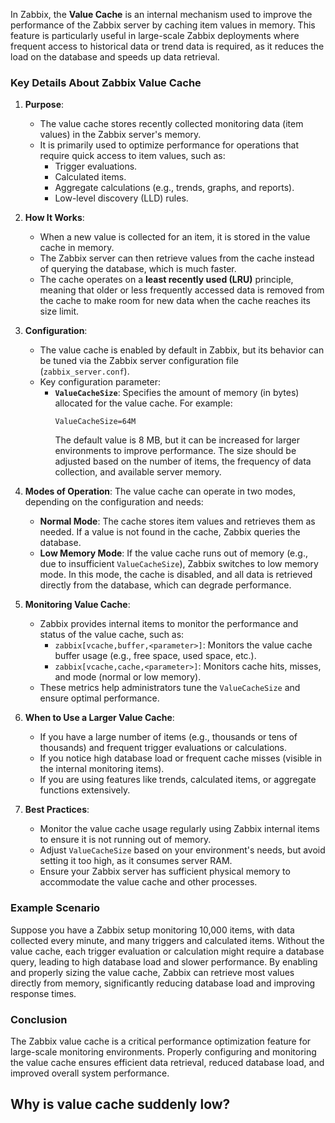 In Zabbix, the **Value Cache** is an internal mechanism used to improve the performance of the Zabbix server by caching item values in memory. This feature is particularly useful in large-scale Zabbix deployments where frequent access to historical data or trend data is required, as it reduces the load on the database and speeds up data retrieval.

### Key Details About Zabbix Value Cache

1. **Purpose**:
   - The value cache stores recently collected monitoring data (item values) in the Zabbix server's memory.
   - It is primarily used to optimize performance for operations that require quick access to item values, such as:
     - Trigger evaluations.
     - Calculated items.
     - Aggregate calculations (e.g., trends, graphs, and reports).
     - Low-level discovery (LLD) rules.

2. **How It Works**:
   - When a new value is collected for an item, it is stored in the value cache in memory.
   - The Zabbix server can then retrieve values from the cache instead of querying the database, which is much faster.
   - The cache operates on a **least recently used (LRU)** principle, meaning that older or less frequently accessed data is removed from the cache to make room for new data when the cache reaches its size limit.

3. **Configuration**:
   - The value cache is enabled by default in Zabbix, but its behavior can be tuned via the Zabbix server configuration file (`zabbix_server.conf`).
   - Key configuration parameter:
     - **`ValueCacheSize`**: Specifies the amount of memory (in bytes) allocated for the value cache. For example:
       ```
       ValueCacheSize=64M
       ```
       The default value is 8 MB, but it can be increased for larger environments to improve performance. The size should be adjusted based on the number of items, the frequency of data collection, and available server memory.

4. **Modes of Operation**:
   The value cache can operate in two modes, depending on the configuration and needs:
   - **Normal Mode**: The cache stores item values and retrieves them as needed. If a value is not found in the cache, Zabbix queries the database.
   - **Low Memory Mode**: If the value cache runs out of memory (e.g., due to insufficient `ValueCacheSize`), Zabbix switches to low memory mode. In this mode, the cache is disabled, and all data is retrieved directly from the database, which can degrade performance.

5. **Monitoring Value Cache**:
   - Zabbix provides internal items to monitor the performance and status of the value cache, such as:
     - `zabbix[vcache,buffer,<parameter>]`: Monitors the value cache buffer usage (e.g., free space, used space, etc.).
     - `zabbix[vcache,cache,<parameter>]`: Monitors cache hits, misses, and mode (normal or low memory).
   - These metrics help administrators tune the `ValueCacheSize` and ensure optimal performance.

6. **When to Use a Larger Value Cache**:
   - If you have a large number of items (e.g., thousands or tens of thousands) and frequent trigger evaluations or calculations.
   - If you notice high database load or frequent cache misses (visible in the internal monitoring items).
   - If you are using features like trends, calculated items, or aggregate functions extensively.

7. **Best Practices**:
   - Monitor the value cache usage regularly using Zabbix internal items to ensure it is not running out of memory.
   - Adjust `ValueCacheSize` based on your environment's needs, but avoid setting it too high, as it consumes server RAM.
   - Ensure your Zabbix server has sufficient physical memory to accommodate the value cache and other processes.

### Example Scenario
Suppose you have a Zabbix setup monitoring 10,000 items, with data collected every minute, and many triggers and calculated items. Without the value cache, each trigger evaluation or calculation might require a database query, leading to high database load and slower performance. By enabling and properly sizing the value cache, Zabbix can retrieve most values directly from memory, significantly reducing database load and improving response times.

### Conclusion
The Zabbix value cache is a critical performance optimization feature for large-scale monitoring environments. Properly configuring and monitoring the value cache ensures efficient data retrieval, reduced database load, and improved overall system performance.

## Why is value cache suddenly low?

